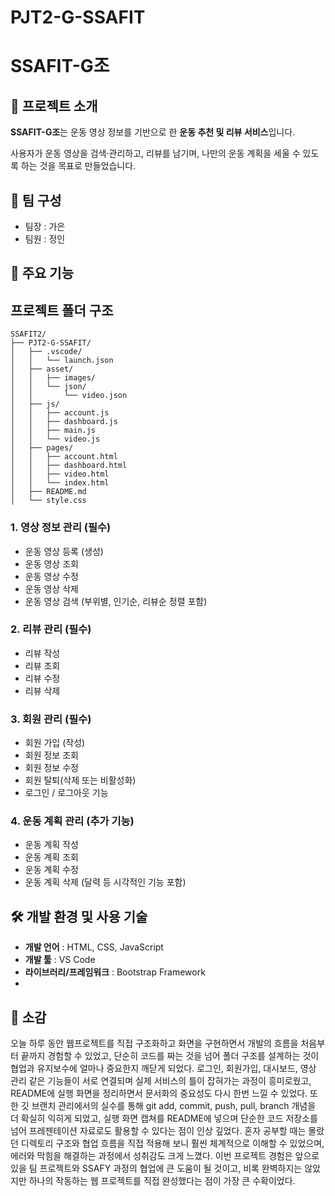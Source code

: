 # PJT2-G-SSAFIT
# SSAFIT-G조

## 📌 프로젝트 소개

**SSAFIT-G조**는 운동 영상 정보를 기반으로 한 **운동 추천 및 리뷰 서비스**입니다.

사용자가 운동 영상을 검색·관리하고, 리뷰를 남기며, 나만의 운동 계획을 세울 수 있도록 하는 것을 목표로 만들었습니다.

## 👥 팀 구성

- 팀장 : 가은
- 팀원 : 정인

## 🚀 주요 기능

## 프로젝트 폴더 구조
```
SSAFIT2/
├── PJT2-G-SSAFIT/
│   ├── .vscode/
│   │   └── launch.json
│   ├── asset/
│   │   ├── images/
│   │   └── json/
│   │       └── video.json
│   ├── js/
│   │   ├── account.js
│   │   ├── dashboard.js
│   │   ├── main.js
│   │   └── video.js
│   ├── pages/
│   │   ├── account.html
│   │   ├── dashboard.html
│   │   ├── video.html
│   │   └── index.html
│   ├── README.md
│   └── style.css
```

### 1. 영상 정보 관리 (필수)

- 운동 영상 등록 (생성)
- 운동 영상 조회
- 운동 영상 수정
- 운동 영상 삭제
- 운동 영상 검색 (부위별, 인기순, 리뷰순 정렬 포함)

### 2. 리뷰 관리 (필수)

- 리뷰 작성
- 리뷰 조회
- 리뷰 수정
- 리뷰 삭제

### 3. 회원 관리 (필수)

- 회원 가입 (작성)
- 회원 정보 조회
- 회원 정보 수정
- 회원 탈퇴(삭제 또는 비활성화)
- 로그인 / 로그아웃 기능

### 4. 운동 계획 관리 (추가 기능)

- 운동 계획 작성
- 운동 계획 조회
- 운동 계획 수정
- 운동 계획 삭제
(달력 등 시각적인 기능 포함)

## 🛠️ 개발 환경 및 사용 기술

- **개발 언어** : HTML, CSS, JavaScript
- **개발 툴** : VS Code
- **라이브러리/프레임워크** : Bootstrap Framework
- 

## 📝 소감
오늘 하루 동안 웹프로젝트를 직접 구조화하고 화면을 구현하면서 개발의 흐름을 처음부터 끝까지 경험할 수 있었고, 단순히 코드를 짜는 것을 넘어 폴더 구조를 설계하는 것이 협업과 유지보수에 얼마나 중요한지 깨닫게 되었다. 
로그인, 회원가입, 대시보드, 영상 관리 같은 기능들이 서로 연결되며 실제 서비스의 틀이 잡혀가는 과정이 흥미로웠고, README에 실행 화면을 정리하면서 문서화의 중요성도 다시 한번 느낄 수 있었다.
또한 깃 브랜치 관리에서의 실수를 통해 git add, commit, push, pull, branch 개념을 더 확실히 익히게 되었고, 실행 화면 캡쳐를 README에 넣으며 단순한 코드 저장소를 넘어 프레젠테이션 자료로도 활용할 수 있다는 점이 인상 깊었다. 
혼자 공부할 때는 몰랐던 디렉토리 구조와 협업 흐름을 직접 적용해 보니 훨씬 체계적으로 이해할 수 있었으며, 에러와 막힘을 해결하는 과정에서 성취감도 크게 느꼈다. 
이번 프로젝트 경험은 앞으로 있을 팀 프로젝트와 SSAFY 과정의 협업에 큰 도움이 될 것이고, 비록 완벽하지는 않았지만 하나의 작동하는 웹 프로젝트를 직접 완성했다는 점이 가장 큰 수확이었다.
